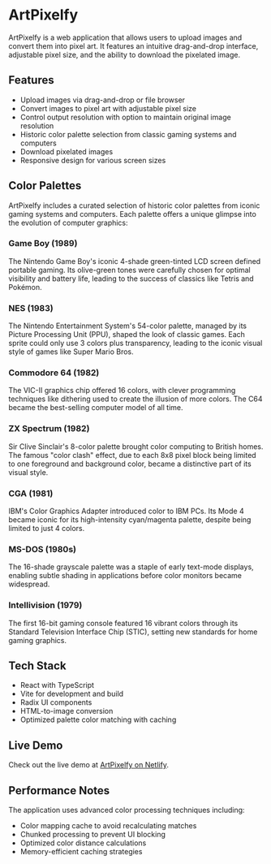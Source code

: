 # ArtPixelfy

ArtPixelfy is a web application that allows users to upload images and convert them into pixel art. It features an intuitive drag-and-drop interface, adjustable pixel size, and the ability to download the pixelated image.

## Features

- Upload images via drag-and-drop or file browser
- Convert images to pixel art with adjustable pixel size
- Control output resolution with option to maintain original image resolution
- Historic color palette selection from classic gaming systems and computers
- Download pixelated images
- Responsive design for various screen sizes

## Color Palettes

ArtPixelfy includes a curated selection of historic color palettes from iconic gaming systems and computers. Each palette offers a unique glimpse into the evolution of computer graphics:

### Game Boy (1989)
The Nintendo Game Boy's iconic 4-shade green-tinted LCD screen defined portable gaming. Its olive-green tones were carefully chosen for optimal visibility and battery life, leading to the success of classics like Tetris and Pokémon.

### NES (1983)
The Nintendo Entertainment System's 54-color palette, managed by its Picture Processing Unit (PPU), shaped the look of classic games. Each sprite could only use 3 colors plus transparency, leading to the iconic visual style of games like Super Mario Bros.

### Commodore 64 (1982)
The VIC-II graphics chip offered 16 colors, with clever programming techniques like dithering used to create the illusion of more colors. The C64 became the best-selling computer model of all time.

### ZX Spectrum (1982)
Sir Clive Sinclair's 8-color palette brought color computing to British homes. The famous "color clash" effect, due to each 8x8 pixel block being limited to one foreground and background color, became a distinctive part of its visual style.

### CGA (1981)
IBM's Color Graphics Adapter introduced color to IBM PCs. Its Mode 4 became iconic for its high-intensity cyan/magenta palette, despite being limited to just 4 colors.

### MS-DOS (1980s)
The 16-shade grayscale palette was a staple of early text-mode displays, enabling subtle shading in applications before color monitors became widespread.

### Intellivision (1979)
The first 16-bit gaming console featured 16 vibrant colors through its Standard Television Interface Chip (STIC), setting new standards for home gaming graphics.

## Tech Stack

- React with TypeScript
- Vite for development and build
- Radix UI components
- HTML-to-image conversion
- Optimized palette color matching with caching

## Live Demo

Check out the live demo at [ArtPixelfy on Netlify](https://artpixelfy.netlify.app).

## Performance Notes

The application uses advanced color processing techniques including:
- Color mapping cache to avoid recalculating matches
- Chunked processing to prevent UI blocking
- Optimized color distance calculations
- Memory-efficient caching strategies
